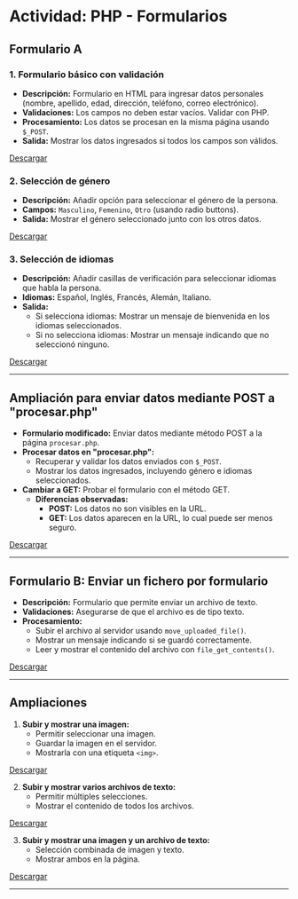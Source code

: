 # Actividad: PHP - Formularios

## **Formulario A**

### 1. Formulario básico con validación
- **Descripción:** Formulario en HTML para ingresar datos personales (nombre, apellido, edad, dirección, teléfono, correo electrónico).
- **Validaciones:** Los campos no deben estar vacíos. Validar con PHP.
- **Procesamiento:** Los datos se procesan en la misma página usando `$_POST`.
- **Salida:** Mostrar los datos ingresados si todos los campos son válidos.

[Descargar]()

### 2. Selección de género
- **Descripción:** Añadir opción para seleccionar el género de la persona.
- **Campos:** `Masculino`, `Femenino`, `Otro` (usando radio buttons).
- **Salida:** Mostrar el género seleccionado junto con los otros datos.

[Descargar]()

### 3. Selección de idiomas
- **Descripción:** Añadir casillas de verificación para seleccionar idiomas que habla la persona.
- **Idiomas:** Español, Inglés, Francés, Alemán, Italiano.
- **Salida:**
  - Si selecciona idiomas: Mostrar un mensaje de bienvenida en los idiomas seleccionados.
  - Si no selecciona idiomas: Mostrar un mensaje indicando que no seleccionó ninguno.

[Descargar]()

---

## **Ampliación para enviar datos mediante POST a "procesar.php"**
- **Formulario modificado:** Enviar datos mediante método POST a la página `procesar.php`.
- **Procesar datos en "procesar.php":**
  - Recuperar y validar los datos enviados con `$_POST`.
  - Mostrar los datos ingresados, incluyendo género e idiomas seleccionados.
- **Cambiar a GET:** Probar el formulario con el método GET.
  - **Diferencias observadas:**
    - **POST:** Los datos no son visibles en la URL.
    - **GET:** Los datos aparecen en la URL, lo cual puede ser menos seguro.

[Descargar]()

---

## **Formulario B: Enviar un fichero por formulario**
- **Descripción:** Formulario que permite enviar un archivo de texto.
- **Validaciones:** Asegurarse de que el archivo es de tipo texto.
- **Procesamiento:**
  - Subir el archivo al servidor usando `move_uploaded_file()`.
  - Mostrar un mensaje indicando si se guardó correctamente.
  - Leer y mostrar el contenido del archivo con `file_get_contents()`.

[Descargar]()

---

## **Ampliaciones**
1. **Subir y mostrar una imagen:**
   - Permitir seleccionar una imagen.
   - Guardar la imagen en el servidor.
   - Mostrarla con una etiqueta `<img>`.

[Descargar]()

2. **Subir y mostrar varios archivos de texto:**
   - Permitir múltiples selecciones.
   - Mostrar el contenido de todos los archivos.

[Descargar]()

3. **Subir y mostrar una imagen y un archivo de texto:**
   - Selección combinada de imagen y texto.
   - Mostrar ambos en la página.

[Descargar]()

---